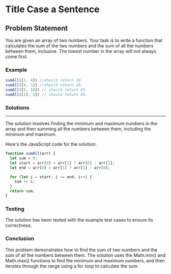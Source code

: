 # Title Case a Sentence

## Problem Statement <br>

You are given an array of two numbers. Your task is to write a function that calculates the sum of the two numbers and the sum of all the numbers between them, inclusive. The lowest number in the array will not always come first.

### Example

```js
sumAll([1, 4]) //should return 10.
sumAll([4, 1]) //should return 10.
sumAll([5, 10]) // should return 45.
sumAll([10, 5]) // should return 45.
```

### Solutions <br>

<hr>
The solution involves finding the minimum and maximum numbers in the array and then summing all the numbers between them, including the minimum and maximum.

Here's the JavaScript code for the solution:

```js
function sumAll(arr) {
  let sum = 0;
  let start = arr[0] < arr[1] ? arr[0] : arr[1];
  let end = arr[0] < arr[1] ? arr[1] : arr[0];

  for (let i = start; i <= end; i++) {
    sum += i;
  }
  return sum;
}
```

### Testing <br>

The solution has been tested with the example test cases to ensure its correctness.

### Conclusion <br>

This problem demonstrates how to find the sum of two numbers and the sum of all the numbers between them. The solution uses the Math.min() and Math.max() functions to find the minimum and maximum numbers, and then iterates through the range using a for loop to calculate the sum.
